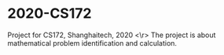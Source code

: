# 2020-CS172
Project for CS172, Shanghaitech, 2020
<\r>
The project is about mathematical problem identification and calculation.
